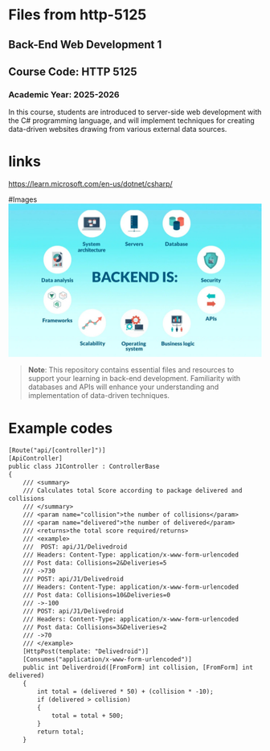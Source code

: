 # Files from http-5125
## Back-End Web Development 1
## Course Code: HTTP 5125

### Academic Year: 2025-2026

In this course, students are introduced to server-side web development with the C# programming language, and will implement techniques for creating data-driven websites drawing from various external data sources.

# links
https://learn.microsoft.com/en-us/dotnet/csharp/

#Images
![C# Web Development Overview](Backend.jpg)

> **Note**: This repository contains essential files and resources to support your learning in back-end development. Familiarity with databases and APIs will enhance your understanding and implementation of data-driven techniques.

# Example codes


    [Route("api/[controller]")]
    [ApiController]
    public class J1Controller : ControllerBase
    {
        /// <summary>
        /// Calculates total Score according to package delivered and collisions
        /// </summary>
        /// <param name="collision">the number of collisions</param>
        /// <param name="delivered">the number of delivered</param>
        /// <returns>the total score required/returns>
        /// <example>
        ///  POST: api/J1/Delivedroid
        /// Headers: Content-Type: application/x-www-form-urlencoded
        /// Post data: Collisions=2&Deliveries=5
        /// ->730
        /// POST: api/J1/Delivedroid
        /// Headers: Content-Type: application/x-www-form-urlencoded
        /// Post data: Collisions=10&Deliveries=0
        /// ->-100
        /// POST: api/J1/Delivedroid
        /// Headers: Content-Type: application/x-www-form-urlencoded
        /// Post data: Collisions=3&Deliveries=2
        /// ->70
        /// </example>
        [HttpPost(template: "Delivedroid")]
        [Consumes("application/x-www-form-urlencoded")]
        public int Deliverdroid([FromForm] int collision, [FromForm] int delivered)
        {
            int total = (delivered * 50) + (collision * -10);
            if (delivered > collision)
            {
                total = total + 500;
            }
            return total;
        }
